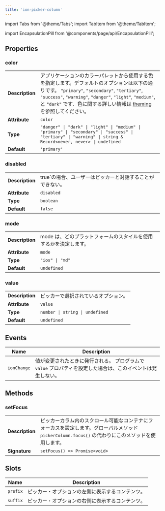 ```yaml
---
title: 'ion-picker-column'
---
```


import Tabs from '@theme/Tabs';
import TabItem from '@theme/TabItem';

import EncapsulationPill from '@components/page/api/EncapsulationPill';

<EncapsulationPill type="shadow" />

## Properties

### color

|                 |                                                                                                                                                                                                                                                                                                           |
| --------------- | --------------------------------------------------------------------------------------------------------------------------------------------------------------------------------------------------------------------------------------------------------------------------------------------------------- |
| **Description** | アプリケーションのカラーパレットから使用する色を指定します。デフォルトのオプションは以下の通りです。 `"primary"`, `"secondary"`, `"tertiary"`, `"success"`, `"warning"`, `"danger"`, `"light"`, `"medium"`, と `"dark"` です．色に関する詳しい情報は [theming](/docs/theming/basics) を参照してください。 |
| **Attribute**   | `color`                                                                                                                                                                                                                                                                                                   |
| **Type**        | `"danger" \| "dark" \| "light" \| "medium" \| "primary" \| "secondary" \| "success" \| "tertiary" \| "warning" \| string & Record<never, never> \| undefined`                                                                                                                                             |
| **Default**     | `'primary'`                                                                                                                                                                                                                                                                                               |

### disabled

|                 |                                                           |
| --------------- | --------------------------------------------------------- |
| **Description** | true`の場合、ユーザーはピッカーと対話することができない。 |
| **Attribute**   | `disabled`                                                |
| **Type**        | `boolean`                                                 |
| **Default**     | `false`                                                   |

### mode

|                 |                                                                   |
| --------------- | ----------------------------------------------------------------- |
| **Description** | mode は、どのプラットフォームのスタイルを使用するかを決定します。 |
| **Attribute**   | `mode`                                                            |
| **Type**        | `"ios" \| "md"`                                                   |
| **Default**     | `undefined`                                                       |

### value

|                 |                                      |
| --------------- | ------------------------------------ |
| **Description** | ピッカーで選択されているオプション。 |
| **Attribute**   | `value`                              |
| **Type**        | `number \| string \| undefined`      |
| **Default**     | `undefined`                          |

## Events

| Name        | Description                                                                                                  |
| ----------- | ------------------------------------------------------------------------------------------------------------ |
| `ionChange` | 値が変更されたときに発行される。 プログラムで `value` プロパティを設定した場合は、このイベントは発生しない。 |

## Methods

### setFocus

|                 |                                                                                                                                                    |
| --------------- | -------------------------------------------------------------------------------------------------------------------------------------------------- |
| **Description** | ピッカーカラム内のスクロール可能なコンテナにフォーカスを設定します。グローバルメソッド `pickerColumn.focus()` の代わりにこのメソッドを使用します。 |
| **Signature**   | `setFocus() => Promise<void>`                                                                                                                      |

## Slots

| Name     | Description                                      |
| -------- | ------------------------------------------------ |
| `prefix` | ピッカー・オプションの左側に表示するコンテンツ。 |
| `suffix` | ピッカー・オプションの右側に表示するコンテンツ。 |
